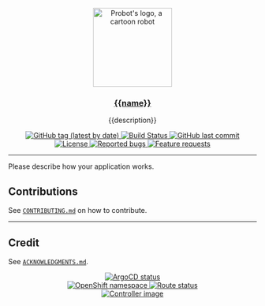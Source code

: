 <p align="center">
  <a href="https://github.com/apps/{{name}}">
    <img src="https://github.com/{{org-repo}}/main/static/robot.svg" width="160" alt="Probot's logo, a cartoon robot" />
  </a>
</p>
<h3 align="center"><a href="https://github.com/apps/{{name}}">{{name}}</a></h3>
<p align="center">{{description}}</p>
<p align="center">
  <a href="https://github.com/{{org-repo}}/releases">
    <img alt="GitHub tag (latest by date)" src="https://img.shields.io/github/v/tag/{{org-repo}}">
  </a>
  <a href="https://github.com/{{org-repo}}/actions?query=workflow%3APush">
    <img alt="Build Status" src="https://img.shields.io/github/workflow/status/{{org-repo}}/Push">
  </a>
  <a href="https://github.com/{{org-repo}}">
    <img alt="GitHub last commit" src="https://img.shields.io/github/last-commit/{{org-repo}}">
  </a>
  <a href="https://github.com/{{org-repo}}/blob/main/LICENSE">
    <img alt="License" src="https://img.shields.io/badge/license-MIT-blue.svg">
  </a>
  <a href="https://github.com/{{org-repo}}/issues?q=is%3Aissue+is%3Aopen+label%3Akind%2Fbug">
    <img alt="Reported bugs" src="https://img.shields.io/github/issues-search/{{org-repo}}?color=red&label=reported%20bugs&query=is%3Aopen%20label%3Akind%2Fbug">
  </a>
  <a href="https://github.com/{{org-repo}}/issues?q=is%3Aissue+is%3Aopen+label%3Akind%2Fbug">
    <img alt="Feature requests" src="https://img.shields.io/github/issues-search/{{org-repo}}?label=feature%20requests&query=is%3Aopen%20label%3Akind%2Ffeature">
  </a>
</p>

---

Please describe how your application works.

## Contributions

See [`CONTRIBUTING.md`](CONTRIBUTING.md) on how to contribute.

---

## Credit

See [`ACKNOWLEDGMENTS.md`](ACKNOWLEDGMENTS.md).

<p align="center">
  <a href="https://argocd.operate-first.cloud/applications/{{name}}">
    <img alt="ArgoCD status" src="https://argocd.operate-first.cloud/api/badge?name={{name}}&revision=true">
  </a><br />
  <a href="https://console-openshift-console.apps.smaug.na.operate-first.cloud/k8s/cluster/projects/{{prod-namespace}}">
    <img alt="OpenShift namespace" src="https://img.shields.io/badge/OpenShift-{{prod-namespace}}-white?logo=redhatopenshift&logoColor=white&labelColor=ee0000">
  </a>
  <a href="https://peribolos.operate-first.cloud">
    <img alt="Route status" src="https://img.shields.io/website?label=Availability&url=https%3A%2F%2F{{route}}%2Fhealthz">
  </a><br />
  <a href="https://quay.io/repository/{{org-repo}}?tab=tags">
    <img alt="Controller image" src="https://img.shields.io/badge/Quay-open--services--group%2F{{org-repo}}-blue">
  </a>
</p>
